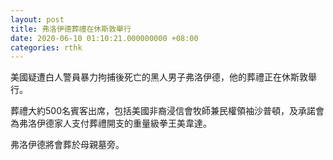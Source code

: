 ```yaml
---
layout: post
title: 弗洛伊德葬禮在休斯敦舉行
date: 2020-06-10 01:10:21.000000000 +08:00
categories: rthk
---
```


美國疑遭白人警員暴力拘捕後死亡的黑人男子弗洛伊德，他的葬禮正在休斯敦舉行。

葬禮大約500名賓客出席，包括美國非裔浸信會牧師兼民權領袖沙普頓，及承諾會為弗洛伊德家人支付葬禮開支的重量級拳王美韋達。

弗洛伊德將會葬於母親墓旁。
